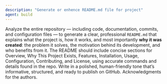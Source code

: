 ```yaml
---
description: "Generate or enhence README.md file for project"
agent: build
---
```

Analyze the entire repository — including code, documentation, commits, and configuration files — to generate a clear, professional `README.md` that explains what the project is, how it works, and most importantly **why it was created**: the problem it solves, the motivation behind its development, and who benefits from it. The README should include concise sections for Overview, Why This Project Exists, Features, Installation, Usage, Configuration, Contributing, and License, using accurate commands and details found in the repo. Write in a polished, human-friendly tone that’s informative, structured, and ready to publish on GitHub. Acknowledgments for the authors.
